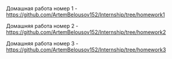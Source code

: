 Домашная работа номер 1 - https://github.com/ArtemBelousov152/Internship/tree/homework1

Домашняя работа номер 2 - https://github.com/ArtemBelousov152/Internship/tree/homework2

Домашняя работа номер 3 - https://github.com/ArtemBelousov152/Internship/tree/homework3
